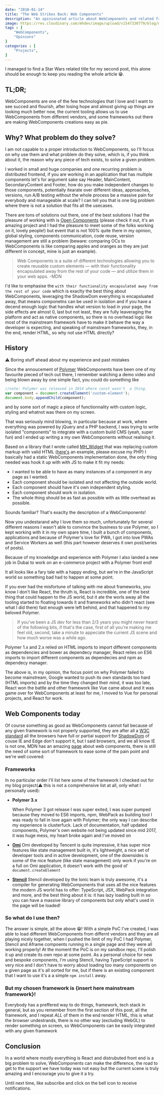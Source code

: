 ```yaml
---
date: "2010-01-14"
title: "The Web Strikes Back: Web Components"
description: "An opinionated article about WebComponents and related frameworks, my personal history, the future ahead and a bunch of useful info in case you're interted in checking WebComponents out"
image: https://res.cloudinary.com/mhdev/image/upload/v1547330779/blog/defaultImages/covers/7.jpg
tags : [
    "WebComponents",
    "Opinions"
]
categories : [
    "Projects",
]
---
```


I managed to find a Star Wars related title for my second post, this alone should be enough to keep you reading the whole article 😁.

## TL;DR;
WebComponents are one of the few technologies that I love and I want to see succed and flourish, after losing hope and almost giving up things are looking much better now, the current tooling allows us to use WebComponents from different vendors, and some frameworks out there are making WebComponents creations easy as pie.

## Why? What problem do they solve?

I am not capable to a proper introduction to WebComponents, so I'll focus on why use them and what problem do they solve, which is, if you think about it, the reason why any piece of tech exists, to solve a given problem. 

I worked in small and huge companies and one recurring problem is distributed frontend, if you are working in an application that has multiple components let's for argument sake say Header, MainContent, SecondaryContent and Footer, how do you make independent changes to those components, potentially itearate over different ideas, approaches, versions, run A/B testing without the whole process be a massive pain for everybody and manageable at scale? I can tell you that is one big problem where there is not a solution that fits all the usecases.

There are tons of solutions out there, one of the best solutions I had the pleasure of working with is [Open Components](https://github.com/opencomponents/oc) (please check it out, it's an amazing project and I had the pleasure to meet some of the folks working on it, lovely people!) but event that is not 100% quite there in my opinion, global styling, components communication, code reuse, version management are still a problem (beware: comparing OCs to WebComponents is like comparing apples and oranges as they are just different in concept, mine is just an example).

> Web Components is a suite of different technologies allowing you to create reusable custom elements — with their functionality encapsulated away from the rest of your code — and utilize them in your web apps. -MDN

I'd like to emphasise the `with their functionality encapsulated away from the rest of your code` which is exaclty the best thing about WebComponents, leveraging the ShadowDom everything is encapsluated away, that means componetns can be used in isolation and if you have a decend enough logic that handles what version to load in your page, the side effects are almost 0, last but not least, they are fully leaveraging the platform and act as native components, so there is no overhead logic like most of the mainstream framework have to make it behave the way a developer is expecting, and speaking of mainstream frameworks, they, in the end, render HTML, so why not use HTML directly?

## History
⚠️  Boring stuff ahead about my experience and past mistakes

Since the annoucement of [Polymer](https://www.polymer-project.org) WebComponents have been one of my favourite pieced of tech out there, I remember watching a demo video and being blown away by one simple fact, you could do something like

```js
//note: Polymer was released in 2014 where const wasn't  a thing.
var component = document.createElement('custom-element');
document.body.appendChild(component);
```

and by some sort of magic a piece of functionnality with custom logic, styling and whatnot was there on my screen.

That was seriously mind blowing, in particular because at work, where everything was powered by jQuery and a PHP backend, I was trying to write isolated "components" to integrate with a custom build CMS (yeah, super fun) and I ended up writing a my own WebComponents without realising it.

Based on a library that I wrote called [MH_Widget](https://github.com/matteo-hertel/MH_Widget) that was replacing custom markup with valid HTML ([here's](https://github.com/matteo-hertel/MH_Widget/blob/master/Example/index.php#L59) an example, please excuse my PHP) I basically had a static WebComponents implementation done, the only thing needed was hook it up with with JS to make it fit my needs:

- I wanted to be able to have as many instances of a component in any page as I wanted.
- Each component should be isolated and not affecting the outside world.
- Each component should have it's own independent styling.
- Each component should work in isolation.
- The whole thing should be as fast as possible with as little overhead as possible.

Sounds familiar? That's exaclty the description of a WebComponents!

Now you undestarand why I love them so much, unfortunately for several different reasons I wasn't able to convince the business to use Polymer, so I kept working with it in my own spare time, I built a bunch of components, applications and because of Polymer's love for PWA, I got into love PWAs and Service Workers as well (this part however deserves it own post/series of posts).

Because of my knowledge and experience with Polymer I also landed a new job in Dubai to work on an e-commerce project with a Polymer front end!

It all looks like a fary tale with a happy ending, but we're in the JavaScript world so something bad had to happen at some point.

If you ever had the misfortune of talking with me about frameworks, you know I don't like React, the thruth is, React is incredible, one of the best thing that could happen to the JS world, but it ate the worls away all the tooling started to floating towards it and frameworks who didn't react (see what I did there) fast enough were left behind, and that happened to my beloved Polymer.

> If you've been a JS dev for less than 2/3 years you might never heard of the following bits, if that's the case, first of all you're making me feel old, second, take a minute to appeciate the current JS scene and how much worse was a while ago.

Polymer 1.x and 2.x relied on HTML imports to import different components as dependencies and bower as dependecy manager, React relies on ES6 imports to import different components as dependecies and npm as dependecy manager.

The above is, in my opinion, the focus point on why Polymer failed to become mainstream, Google wanted to push its own standards too hard (HTML imports) and by the time they changed their mind, it was too late, React won the battle and other framework like Vue came about and it was game over for WebComponents at least for me, I moved to Vue for personal projects, and React for work.

## Web Components today

Of course something as good as WebComponents cannot fail because of any given framework is not properly supported, they are after all a [W3C standard](https://www.w3.org/standards/techs/components#w3c_all) all the browsers have full or partial support for [ShadowDom](https://caniuse.com/#search=shadow%20dom) of couse IE and Edge don't support it, but I said browsers, and we all know IE is not one, MDN has an amazing [page](https://developer.mozilla.org/en-US/docs/Web/Web_Components) about web components, there is still the need of some sort of framework to ease some of the pain point and we're well covered:

### Frameworks

In no particular order I'll list here some of the framework I checked out for my blog project(⚠ this is not a comprehensive list at all, only what I personally used):

- **Polymer 3.x** 

    When Polymer 3 got release I was super exited, I was super pumped because they moved to ES6 imports, npm, WebPack as building tool I was ready to fall in love again with Polymer; the only way I can describe my experience is clusterfuck.
    Lack of documentation, half updated components, Polymer's own website not being updated since mid 2017, it was huge mess, my heart broke again and I've moved on

- **[Omi](https://github.com/Tencent/omi)**
    Omi developed by Tencent is quite impressive, it has super nice features like state management built in, it's lightweight, a nice set of developer tools and in active development, one of the downsides is some of the nice feature (like state management) only work if you're on a full on Omi application, it doesn't work with the good ol' `document.createElement`

- **[Stencil](https://github.com/ionic-team/stencil)**
  Stencil developed by the Ionic team is truly awesome, it's a compiler for generating WebComponents that uses all the nice features the modern JS world has to offer: TypeScript, JSX, WebPack integration and more, and the best thing about it is: it has lazy loading built in so you can have a massive library of components but only what's used in the page will be loaded!

### So what do I use then?
The answer is simple, all the above 😁! With a simple PoC I've created, I was able to load different WebComponents from differnt vendors and they are all playing nicely together, when I pushed the limit of my PoC I had Polymer, Stencil and Aframe compoents running in a single page and they were all working properly! At the moment the PoC is on my sandbox repo, I'll polish it up and create its own repo at some point.
As a personal choice for new and bespoke components, I'm using Stencil, having TypeScript support is very nice and I don't have to worry about loading too many components on a given page as it's all sorted for me, but if there is an existing component that I want to use it's a a simple `npm install` away.

### But my chosen framework is {insert here mainstream framework}!

Everybody has a preffered way to do things, framework, tech stack in general, but as you remember from the first section of this post, all the framework, and I repeat *ALL* of them in the end render HTML, this is what the browser undestrands, there is no other way (excluding WebGL) to render something on screen, so WebComponents can be easily integrated with any given framework

## Conclusion

In a world where mostly everything is React and distrubuted front end is a big problem to solve, WebComponents can make the difference, the road to get to the support we have today was not easy but the current scene is truly amazing and I encourage you to give it a try.

Until next time, like subscribe and click on the bell icon to receive notifications.
